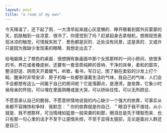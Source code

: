 ```yaml
---
layout: post
title: "a room of my own"
---
```

今天降温了，还下起了雨．一大清早起来就心灰意懒的．睁开眼看到窗外灰蒙蒙的天，肌肤触到一丝凉意．很冷了，你感觉到了吗？赶紧起身去拿相机，想用视觉表现冰凉的触觉，可惜我失败了．景色都是灰的．近处没有风景，这是真的．又或许只是因为我缺少发现美的眼睛．我想走出去了．  

给电脑换上了橙色的桌面．很想拥有象画面中那个女孩那样的一间小房间，放很多的书，养花或者橡皮树，还要有一套音质纯粹的音响．干净的床单，柔和的窗帘，整洁舒适．阴雨天开着暖气，听歌，看书，写日记，困了躺在柔软的沙发上打个盹．醒来时非常安详．房子的每一处都弥漫着生活的气味，我自己的气味．人们会不会都想有这么一间属于自己的房间呢？它是落脚点，是港湾，是依靠，它象小时侯母亲的怀抱，可以埋在里面熟睡或是大哭，可以娇纵任性，可以无所顾忌．  

不愿意承认自己的脆弱，不愿意矫情地说我的内心缺少一个强大的依靠，可事实从来都不容掩饰和争辩．我默念：＂你的依靠就是你自己．＂眼泪于我不值钱，从小就是．我不想那样，可当情绪如猛兽一般突袭的刹那，眼泪总是先于理智而来．也只有那一句心里的话才不至于让感情失控，不至于显得太狼狈，无论是面对人群还是自己．  
　　    							  
		
